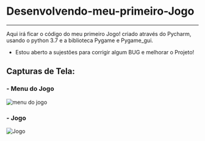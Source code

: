 # Desenvolvendo-meu-primeiro-Jogo
***
 
 Aqui irá ficar o código do meu primeiro Jogo! criado através do Pycharm, usando o python 3.7 e a biblioteca Pygame e Pygame_gui.
 
 - Estou aberto a sujestões para corrigir algum BUG e melhorar o Projeto!

 ## Capturas de Tela:
 ### - Menu do Jogo
![menu do jogo](https://github.com/Print-TesteServer/Desenvolvendo-meu-primeiro-Jogo-Mundo-Bit-/blob/master/data/screenshots/menu.PNG)
 ### - Jogo 
 ![Jogo](https://github.com/Print-TesteServer/Desenvolvendo-meu-primeiro-Jogo-Mundo-Bit-/blob/master/data/screenshots/Jogo0.1.PNG)

